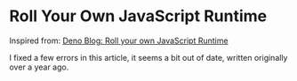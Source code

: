 # Roll Your Own JavaScript Runtime

Inspired from:
[Deno Blog: Roll your own JavaScript Runtime](https://deno.com/blog/roll-your-own-javascript-runtime)

I fixed a few errors in this article, it seems a bit out of date, written originally over a year ago.
